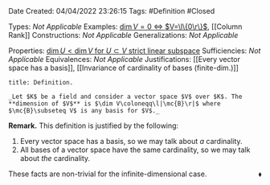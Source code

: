 <br />
<br />

Date Created: 04/04/2022 23:26:15
Tags: #Definition #Closed

Types: _Not Applicable_
Examples: [$\dim V=0$ $\Leftrightarrow$ $V=\l\{0\r\}$](Dimension%20of%20of%20vector%20space%20is%20zero%20iff%20it%20is%20the%20zero%20vector%20space.md), [[Column Rank]]
Constructions: _Not Applicable_
Generalizations: _Not Applicable_

Properties: [$\dim U<\dim V$ for $U\subset V$ strict linear subspace](Dimension%20of%20proper%20subspace%20strictly%20less%20than%20dimension%20of%20vector%20space%20(finite-dim.).md)
Sufficiencies: _Not Applicable_
Equivalences: _Not Applicable_
Justifications: [[Every vector space has a basis]], [[Invariance of cardinality of bases (finite-dim.)]]

``` ad-Definition
title: Definition.

_Let $K$ be a field and consider a vector space $V$ over $K$. The **dimension of $V$** is $\dim V\coloneqq\l|\mc{B}\r|$ where $\mc{B}\subseteq V$ is any basis for $V$._

```

**Remark.** This definition is justified by the following:
1. Every vector space has a basis, so we may talk about _a_ cardinality.
2. All bases of a vector space have the same cardinality, so we may talk about _the_ cardinality.

These facts are non-trivial for the infinite-dimensional case.<span style="float:right;">$\blacklozenge$</span>
